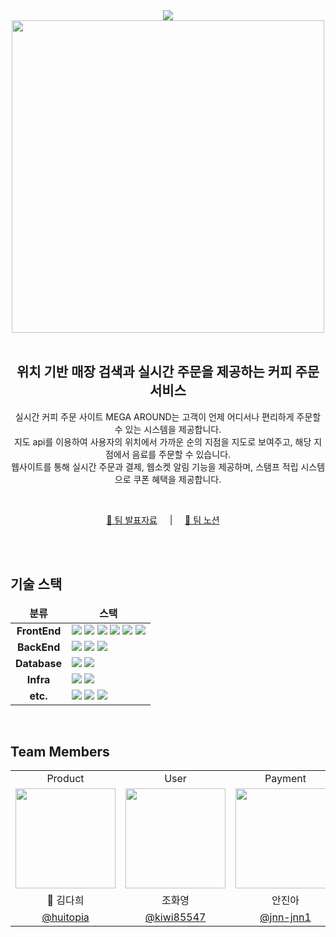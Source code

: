  <div align="center">
   <img src="https://github.com/user-attachments/assets/b357c403-8bc5-4841-ac07-578cd70fd776"/>
   <img height="500px" src="https://github.com/user-attachments/assets/b262faee-e000-48fb-99f8-defcce709f1e"/>
    <br />
    <br />
    <h2> 위치 기반 매장 검색과 실시간 주문을 제공하는 커피 주문 서비스 </h2>
    <p>
      실시간 커피 주문 사이트 MEGA AROUND는 고객이 언제 어디서나 편리하게 주문할 수 있는 시스템을 제공합니다. <br />
      지도 api를 이용하여 사용자의 위치에서 가까운 순의 지점을 지도로 보여주고, 해당 지점에서 음료를 주문할 수 있습니다. <br />
      웹사이트를 통해 실시간 주문과 결제, 웹소켓 알림 기능을 제공하며, 스탬프 적립 시스템으로 쿠폰 혜택을 제공합니다. <br />
    </p>
    <br/>
   <p align='center'>
      <a href='https://www.canva.com/design/DAGMro5nzuM/tymQHljw2b3AGNOvhPvR3w/view?utm_content=DAGMro5nzuM&utm_campaign=designshare&utm_medium=link&utm_source=editor' target="_blank"> 🔗 팀 발표자료</a> &nbsp; &nbsp;  | &nbsp; &nbsp; 
      <a href='https://huitopia.notion.site/mega-around-da20d0d13c0b407ab91d6e1589d7a7a8' target="_blank"> 🔗 팀 노션</a> &nbsp; &nbsp;  
    </p>
</div>

<br/>
<br/>

## 기술 스택

<table>
    <thead>
        <tr>
          <td align="center"><b>분류</b></td>
          <td align="center"><b>스택</br></td>
        </tr>
    </thead>
    <tbody>
        <tr>
            <td align="center"><b>FrontEnd</b></td>
            <td>
                <img src="https://img.shields.io/badge/React-18.2.0-61DAFB?logo=react&logoColor=white&color=5C5C5C&labelColor=61DAFB&style=flat"/>
                <img src="https://img.shields.io/badge/Vite-5.3.3-646CFF?logo=vite&logoColor=fff&&color=5C5C5C&labelColor=646CFF&style=flat"/>
                <img src="https://img.shields.io/badge/Node.js-20.10.0-5FA04E?logo=nodedotjs&logoColor=fff&&color=5C5C5C&labelColor=5FA04E&style=flat"/>
                <img src="https://img.shields.io/badge/Chakra%20UI-319795?logo=chakraui&logoColor=fff&style=flat"/>
                <img src="https://img.shields.io/badge/Font%20Awesome-538DD7?logo=fontawesome&logoColor=fff&style=flat"/>
                <img src="https://img.shields.io/badge/Kakao-FFCD00?logo=kakao&logoColor=000&style=flat"/>
            </td>
        </tr>
        <tr>
            <td align="center"><b>BackEnd</b></td>
            <td>
                <img src="https://img.shields.io/badge/Spring%20Boot-3.2.7-6DB33F?logo=springboot&logoColor=white&color=5C5C5C&labelColor=6DB33F&style=flat"/>
                <img src="https://img.shields.io/badge/Spring%20Security-6DB33F?logo=springsecurity&logoColor=fff&style=flat"/>
                <img src="https://img.shields.io/badge/JSON%20Web%20Tokens-000?logo=jsonwebtokens&logoColor=fff&style=flat"/>
            </td>
         </tr>
         <tr>
            <td align="center"><b>Database</b></td>
            <td>
                <img src="https://img.shields.io/badge/MariaDB-8.3.0-003545?logo=mariadb&logoColor=fff&color=5C5C5C&labelColor=003545&style=flat"/>
                <img src="https://img.shields.io/badge/Docker-26.1.1-2496ED?logo=docker&logoColor=fff&color=5C5C5C&labelColor=2496ED&style=flat"/>
            </td>
         </tr>
         <tr>
             <td align="center"><b>Infra</b></td>
             <td>
                 <img src="https://img.shields.io/badge/Amazon%20EC2-F90?logo=amazonec2&logoColor=fff&style=flat"/>
                 <img src="https://img.shields.io/badge/Amazon%20S3-569A31?logo=amazons3&logoColor=fff&style=flat"/>
             </td>
        </tr>
        <tr>
            <td align="center"><b>etc.</b></td>
            <td>
              <img src="https://img.shields.io/badge/Notion-000000?logo=Notion&style=flat"/>
              <img src="https://img.shields.io/badge/GitHub-181717?logo=github&logoColor=fff&style=flat"/>
              <img src="https://img.shields.io/badge/IntelliJ%20IDEA-000?logo=intellijidea&logoColor=fff&style=flat"/>
            </td>
        </tr>
    </tbody>
</table>

<br/>

## Team Members

  <table>
  <tr>
      <td align="center">Product</td>
      <td align="center">User</td>
      <td align="center">Payment</td>
    </tr>
    <tr>
      <td align="center"><img src="https://github.com/huitopia.png" width="160"></td>
      <td align="center"><img src="https://github.com/kiwi85547.png" width="160"></td>
      <td align="center"><img src="https://github.com/jnn-jnn1.png" width="160"></td>
    </tr>
    <tr>
      <td align="center">👑 김다희</td>
      <td align="center">조화영</td>
      <td align="center">안진아</td>
    </tr>
    <tr>
      <td align="center"><a href="https://github.com/huitopia" target="_blank">@huitopia</a></td>
      <td align="center"><a href="https://github.com/kiwi85547" target="_blank">@kiwi85547</a></td>
      <td align="center"><a href="https://github.com/jnn-jnn1" target="_blank">@jnn-jnn1</a></td>
    </tr>
  </table>
